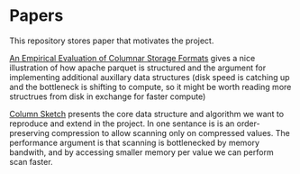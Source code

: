 # Papers

This repository stores paper that motivates the project. 

[An Empirical Evaluation of Columnar Storage Formats](/columnar.pdf) gives a nice illustration of how apache parquet is structured and the argument for implementing additional auxillary data structures (disk speed is catching up and the bottleneck is shifting to compute, so it might be worth reading more structrues from disk in exchange for faster compute)

[Column Sketch](/sketches.pdf) presents the core data structure and algorithm we want to reproduce and extend in the project. In one sentance is is an order-preserving compression to allow scanning only on compressed values. The performance argument is that scanning is bottlenecked by memory bandwith, and by accessing smaller memory per value we can perform scan faster.